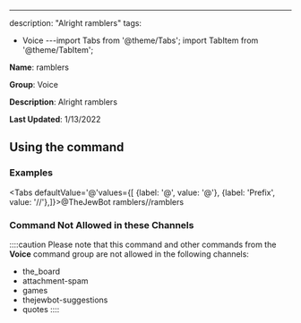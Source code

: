 ---
description: "Alright ramblers"
tags:
  - Voice
---import Tabs from '@theme/Tabs';
import TabItem from '@theme/TabItem';

**Name**: ramblers

**Group**: Voice

**Description**: Alright ramblers

**Last Updated**: 1/13/2022

## Using the command

### Examples
<Tabs defaultValue='@'values={[ {label: '@', value: '@'}, {label: 'Prefix', value: '//'},]}><TabItem value='@'>@TheJewBot ramblers</TabItem><TabItem value='//'>//ramblers</TabItem></Tabs>

### Command Not Allowed in these Channels
::::caution Please note that this command and other commands from the **Voice** command group are not allowed in the following channels:
- the_board
- attachment-spam
- games
- thejewbot-suggestions
- quotes
::::